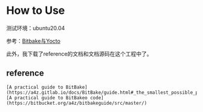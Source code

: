# How to Use
测试环境：ubuntu20.04


参考：[Bitbake与Yocto](https://jiwangreal.blog.csdn.net/article/details/129066092?spm=1001.2014.3001.5502)

此外，我下载了reference的文档和文档源码在这个工程中了。



## reference

    [A practical guide to BitBake](https://a4z.gitlab.io/docs/BitBake/guide.html#_the_smallest_possible_project)
    [A practical guide to BitBakeo code](https://bitbucket.org/a4z/bitbakeguide/src/master/)

